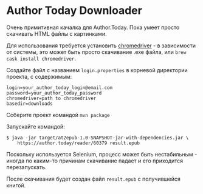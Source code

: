 # Author Today Downloader

Очень примитивная качалка для Author.Today. Пока умеет просто скачивать HTML
файлы с картинками. 

Для использования требуется установить
[chromedriver](https://chromedriver.chromium.org/) - в зависимости от системы,
это может быть просто скачивание .exe файла, или `brew cask install
chromedriver`.

Создайте файл с названием `login.properties` в корневой директории проекта, с
содержимым:

```
login=your_author_today_login@email.com
password=your_author_today_password
chromedriver=path to chromedriver
basedir=downloads
```

Соберите проект командой `mvn package`

Запускайте командой:

```
$ java -jar target/at2epub-1.0-SNAPSHOT-jar-with-dependencies.jar \
    https://author.today/reader/60379 result.epub
```

Поскольку используется Selenium, процесс может быть нестабильным - иногда по
каким-то причинам скачивание падает и его приходится перезапускать.

После скачивания будет создан файл `result.epub` с получившейся книгой.